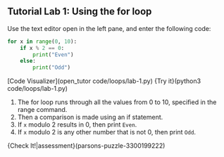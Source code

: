 ## Tutorial Lab 1: Using the for loop
Use the text editor open in the left pane, and enter the following code:

```python
for x in range(0, 10):
    if x % 2 == 0:
        print("Even")
    else:
        print("Odd")
```

[Code Visualizer](open_tutor code/loops/lab-1.py)
{Try it}(python3 code/loops/lab-1.py)

1) The for loop runs through all the values from 0 to 10, specified in the range command.
2) Then a comparison is made using an if statement.
3) If `x` modulo 2 results in 0, then print `Even`.
4) If `x` modulo 2 is any other number that is not 0, then print `Odd`.

{Check It!|assessment}(parsons-puzzle-3300199222)
